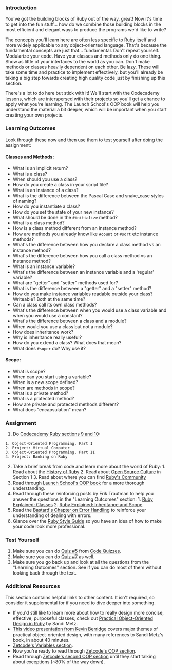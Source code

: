 ### Introduction

You've got the building blocks of Ruby out of the way, great! Now it's time to get into the fun stuff... how do we combine those building blocks in the most efficient and elegant ways to produce the programs we'd like to write?

The concepts you'll learn here are often less specific to Ruby itself and more widely applicable to any object-oriented language.  That's because the fundamental concepts are just that... fundamental.  Don't repeat yourself.  Modularize your code.  Have your classes and methods only do one thing.  Show as little of your interfaces to the world as you can.  Don't make methods or classes heavily dependent on each other.  Be lazy.  These will take some time and practice to implement effectively, but you'll already be taking a big step towards creating high quality code just by finishing up this section.

There's a lot to do here but stick with it!  We'll start with the Codecademy lessons, which are interspersed with their projects so you'll get a chance to apply what you're learning.  The Launch School's OOP book will help you understand the material a bit deeper, which will be important when you start creating your own projects.


### Learning Outcomes
Look through these now and then use them to test yourself after doing the assignment:

#### Classes and Methods:
  * What is an implicit return?
  * What is a class?
  * When should you use a class?
  * How do you create a class in your script file?
  * What is an instance of a class?
  * What is the difference between the Pascal Case and snake_case styles of naming?
  * How do you instantiate a class?
  * How do you set the state of your new instance?
  * What should be done in the `#initialize` method?
  * What is a class method?
  * How is a class method different from an instance method?
  * How are methods you already know like `#count` or `#sort` etc instance methods?
  * What's the difference between how you declare a class method vs an instance method?
  * What's the difference between how you call a class method vs an instance method?
  * What is an instance variable?
  * What's the difference between an instance variable and a 'regular' variable?
  * What are "getter" and "setter" methods used for?
  * What is the difference between a "getter" and a "setter" method?
  * How do you make instance variables readable outside your class?  Writeable? Both at the same time?
  * Can a class call its own class methods?
  * What's the difference between when you would use a class variable and when you would use a constant?
  * What's the difference between a class and a module?
  * When would you use a class but not a module?
  * How does inheritance work?
  * Why is inheritance really useful?
  * How do you extend a class?  What does that mean?
  * What does `#super` do?  Why use it?

#### Scope:
  * What is scope?
  * When can you start using a variable?
  * When is a new scope defined?
  * When are methods in scope?
  * What is a private method?
  * What is a protected method?
  * How are private and protected methods different?
  * What does "encapsulation" mean?

### Assignment

<div class="lesson-content__panel" markdown="1">

  1. Do [Codecademy Ruby sections 9 and 10](https://www.codecademy.com/learn/learn-ruby):

    1. Object-Oriented Programming, Part I
    2. Project: Virtual Computer
    3. Object-Oriented Programming, Part II
    4. Project: Banking on Ruby

  2. Take a brief break from code and learn more about the world of Ruby:
    1. Read about the [History of Ruby](https://www.sitepoint.com/history-ruby/)
    2. Read about [Open Source Culture](https://opensource.guide/how-to-contribute/#why-contribute-to-open-source) in Section 1
    3. Read about where you can find [Ruby's Community](https://www.ruby-lang.org/en/community/)
  3. Read through [Launch School's OOP book](https://launchschool.com/books/oo_ruby/read/introduction) for a more thorough understanding.
  4. Read through these reinforcing posts by Erik Trautman to help you answer the questions in the "Learning Outcomes" section:
    1. [Ruby Explained: Classes](http://www.eriktrautman.com/posts/ruby-explained-classes)
    2. [Ruby Explained: Inheritance and Scope](http://www.eriktrautman.com/posts/ruby-explained-inheritance-and-scope)
  5. Read the [Bastard's Chapter on Error Handling](http://ruby.bastardsbook.com/chapters/exception-handling/) to reinforce your understanding of dealing with errors.
  6. Glance over the [Ruby Style Guide](https://github.com/bbatsov/ruby-style-guide) so you have an idea of how to make your code look more professional.
</div>

### Test Yourself

<div class="lesson-content__panel" markdown="1">

  1. Make sure you can do [Quiz #5](http://www.codequizzes.com/ruby/beginner/intro-object-oriented-programming) from [Code Quizzes](http://www.codequizzes.com).
  2. Make sure you can do [Quiz #7](http://www.codequizzes.com/ruby/beginner/modules-classes-inheritance) as well.
  3. Make sure you go back up and look at all the questions from the "Learning Outcomes" section. See if you can do most of them without looking back through the text.
</div>

### Additional Resources
This section contains helpful links to other content. It isn't required, so consider it supplemental for if you need to dive deeper into something.

* If you'd still like to learn more about how to really design more concise, effective, purposeful classes, check out [Practical Object-Oriented Design in Ruby](https://amzn.com/B0096BYG7C) by Sandi Metz.
* [This video presentation from Kevin Berridge](http://vimeo.com/91672848) covers major themes of practical object-oriented design, with many references to Sandi Metz's book, in about 40 minutes.
* [Zetcode's Variables section](http://zetcode.com/lang/rubytutorial/variables/).
* Now you're ready to read through [Zetcode's OOP section](http://zetcode.com/lang/rubytutorial/oop/).
* Read through [Zetcode's second OOP section](http://zetcode.com/lang/rubytutorial/oop2/) until they start talking about exceptions (~80% of the way down).

